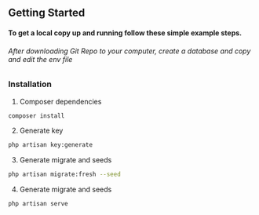 <!-- GETTING STARTED -->

## Getting Started

#### To get a local copy up and running follow these simple example steps.

###### After downloading Git Repo to your computer, create a database and copy and edit the env file

### Installation

1. Composer dependencies

  ```sh
  composer install 
  ```

2. Generate key

  ```sh
  php artisan key:generate
  ```

3. Generate migrate and seeds

  ```sh
  php artisan migrate:fresh --seed
  ```

4. Generate migrate and seeds

  ```sh
  php artisan serve
  ```


